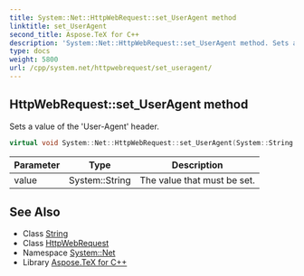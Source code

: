 ```yaml
---
title: System::Net::HttpWebRequest::set_UserAgent method
linktitle: set_UserAgent
second_title: Aspose.TeX for C++
description: 'System::Net::HttpWebRequest::set_UserAgent method. Sets a value of the ''User-Agent'' header in C++.'
type: docs
weight: 5800
url: /cpp/system.net/httpwebrequest/set_useragent/
---
```

## HttpWebRequest::set_UserAgent method


Sets a value of the 'User-Agent' header.

```cpp
virtual void System::Net::HttpWebRequest::set_UserAgent(System::String value)
```


| Parameter | Type | Description |
| --- | --- | --- |
| value | System::String | The value that must be set. |

## See Also

* Class [String](../../../system/string/)
* Class [HttpWebRequest](../)
* Namespace [System::Net](../../)
* Library [Aspose.TeX for C++](../../../)
